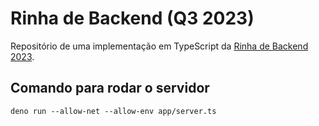 # Rinha de Backend (Q3 2023)

Repositório de uma implementação em TypeScript da [Rinha de Backend 2023](https://github.com/zanfranceschi/rinha-de-backend-2023-q3).

## Comando para rodar o servidor

`deno run --allow-net --allow-env app/server.ts`
